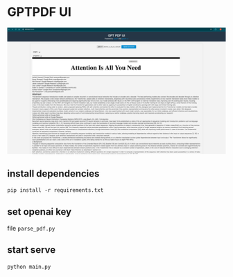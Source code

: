 # GPTPDF UI

![](preview.png)

## install dependencies

```shell
pip install -r requirements.txt
```

## set openai key

file `parse_pdf.py`

## start serve

```shell
python main.py
```